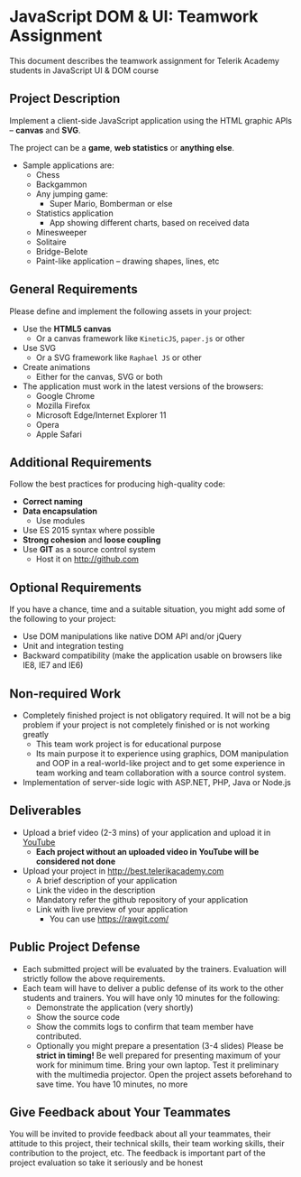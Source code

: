 #   JavaScript DOM & UI: Teamwork Assignment

This document describes the teamwork assignment for Telerik Academy students in JavaScript UI & DOM course

##   Project Description

Implement a client-side JavaScript application using the HTML graphic APIs – **canvas** and **SVG**.

The project can be a **game**, **web statistics** or **anything else**.
-   Sample applications are:
    -   Chess
    -   Backgammon
    -   Any jumping game:
        -   Super Mario, Bomberman or else
    -   Statistics application
        -   App showing different charts, based on received data
    -   Minesweeper
    -   Solitaire
    -   Bridge-Belote
    -   Paint-like application – drawing shapes, lines, etc

##  General Requirements

Please define and implement the following assets in your project:

-   Use the **HTML5 canvas**
    -   Or a canvas framework like `KineticJS`, `paper.js` or other
-   Use SVG
    -   Or a SVG framework like `Raphael JS` or other
-   Create animations
    -   Either for the canvas, SVG or both
-   The application must work in the latest versions of the browsers: 
    -   Google Chrome
    -   Mozilla Firefox
    -   Microsoft Edge/Internet Explorer 11
    -   Opera
    -   Apple Safari

##  Additional Requirements

Follow the best practices for producing high-quality code: 

-   **Correct naming**
-   **Data encapsulation**
    -   Use modules
-   Use ES 2015 syntax where possible
-   **Strong cohesion** and **loose coupling**
-   Use **GIT** as a source control system
    -   Host it on <a href="http://github.com" title="http://github.com" target="_blank">http://github.com</a>

##  Optional Requirements

If you have a chance, time and a suitable situation, you might add some of the following to your project:

-   Use DOM manipulations like native DOM API and/or jQuery
-   Unit and integration testing
-   Backward compatibility (make the application usable on browsers like IE8, IE7 and IE6)

##  Non-required Work
-   Completely finished project is not obligatory required. It will not be a big problem if your project is not completely finished or is not working greatly
    -   This team work project is for educational purpose
    -   Its main purpose it to experience using graphics, DOM manipulation and OOP in a real-world-like project and to get some experience in team working and team collaboration with a source control system.
-   Implementation of server-side logic with ASP.NET, PHP, Java or Node.js

##  Deliverables

-   Upload a brief video (2-3 mins) of your application and upload it in [YouTube](http://youtube.com)
    -   **Each project without an uploaded video in YouTube will be considered not done**
-   Upload your project in http://best.telerikacademy.com
    -   A brief description of your application
    -   Link the video in the description
    -   Mandatory refer the github repository of your application
    -   Link with live preview of your application
        -   You can use https://rawgit.com/

##  Public Project Defense
-   Each submitted project will be evaluated by the trainers. Evaluation will strictly follow the above requirements.
-   Each team will have to deliver a public defense of its work to the other students and trainers. You will have only 10 minutes for the following:
    -   Demonstrate the application (very shortly)
    -   Show the source code
    -   Show the commits logs to confirm that team member have contributed.
    -   Optionally you might prepare a presentation (3-4 slides)
Please be **strict in timing!** Be well prepared for presenting maximum of your work for minimum time. Bring your own laptop. Test it preliminary with the multimedia projector. Open the project assets beforehand to save time. You have 10 minutes, no more

##  Give Feedback about Your Teammates
You will be invited to provide feedback about all your teammates, their attitude to this project, their technical skills, their team working skills, their contribution to the project, etc. The feedback is important part of the project evaluation so take it seriously and be honest
